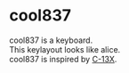 # cool837

cool837 is a keyboard.
<br>
This keylayout looks like alice.
<br>
cool837 is inspired by [C-13X](https://github.com/flurples/C-13X).
